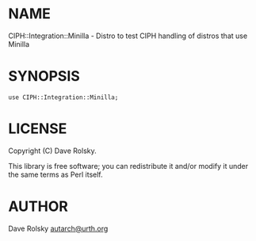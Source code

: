 # NAME

CIPH::Integration::Minilla - Distro to test CIPH handling of distros that use Minilla

# SYNOPSIS

    use CIPH::Integration::Minilla;

# LICENSE

Copyright (C) Dave Rolsky.

This library is free software; you can redistribute it and/or modify
it under the same terms as Perl itself.

# AUTHOR

Dave Rolsky <autarch@urth.org>
